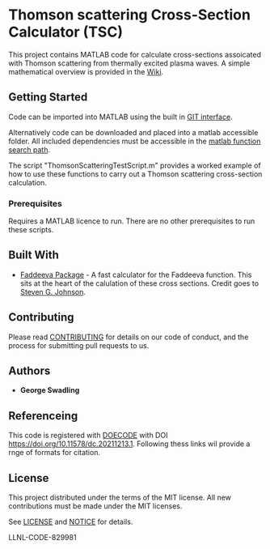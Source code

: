 # Thomson scattering Cross-Section Calculator (TSC)

This project contains MATLAB code for calculate cross-sections assoicated with Thomson scattering from thermally excited plasma waves. A simple mathematical overview is provided in the [Wiki](https://github.com/LLNL/Thomson-Scattering-Cross-Section-Calculator/wiki/Calculation-of-the-Thomson-Scattering-Cross-Section).

## Getting Started

Code can be imported into MATLAB using the built in [GIT interface](https://www.mathworks.com/help/matlab/matlab_prog/retrieve-from-git-repository.html).

Alternatively code can be downloaded and placed into a matlab accessible folder. All included dependencies must be accessible in the [matlab function search path](https://www.mathworks.com/help/matlab/matlab_env/what-is-the-matlab-search-path.html?searchHighlight=search%20path&s_tid=srchtitle_search%20path_1).

The script "ThomsonScatteringTestScript.m" provides a worked example of how to use these functions to carry out a Thomson scattering cross-section calculation.

### Prerequisites

Requires a MATLAB licence to run. There are no other prerequisites to run these scripts.

## Built With

* [Faddeeva Package](http://ab-initio.mit.edu/wiki/index.php/Faddeeva_Package) - A fast calculator for the Faddeeva function. This sits at the heart of the calulation of these cross sections. Credit goes to [Steven G. Johnson](https://math.mit.edu/~stevenj/).

## Contributing

Please read [CONTRIBUTING](https://github.com/LLNL/Thomson-Scattering-Cross-Section-Calculator/blob/main/CONTRIBUTING.md) for details on our code of conduct, and the process for submitting pull requests to us.

## Authors

* **George Swadling** 

## Referenceing

This code is registered with [DOECODE](https://www.osti.gov/doecode/biblio/68245) with DOI https://doi.org/10.11578/dc.20211213.1. Following thess links wil provide a rnge of formats for citation.

## License

This project distributed under the terms of the MIT license. All new contributions must be made under the MIT licenses.

See [LICENSE](https://github.com/LLNL/Thomson-Scattering-Cross-Section-Calculator/blob/main/LICENCE.md) and [NOTICE](https://github.com/LLNL/Thomson-Scattering-Cross-Section-Calculator/blob/main/NOTICE.md) for details.

LLNL-CODE-829981
